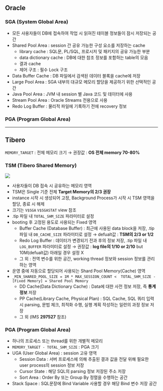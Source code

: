## Oracle
### SGA (System Global Area)
- 모든 사용자들이 DB에 접속하여 작업 시 읽혀진 테이블 정보들이 잠시 저장되는 공간
- Shared Pool Area : session 간 공유 가능한 구성 요소를 저장하는 cache
  - library cache : SQL문, PL/SQL, 프로시저 및 패키지의 공유 가능한 부분
  - data dictionary cache : DB에 대한 참조 정보를 포함하는 table의 모음
  - 결과 cache
  - 제어 구조 :  필수 Lock 구조
- Data Buffer Cache : DB 파일에서 검색된 데이터 블록을 cache에 저장
- Large Pool Area : SGA 내부의 대규모 메모리 할당을 제공하기 위한 선택적인 공간
- Java Pool Area : JVM 내 session 별 Java 코드 및 데이터에 사용
- Stream Pool Area : Oracle Streams 전용으로 사용
- Redo Log Buffer : 물리적 파일에 기록하기 전에 recovery 정보
### PGA (Program Global Area)

---
## Tibero
`MEMORY_TARGET` : 전체 메모리 크기 → 권장값 : **OS 전체 memory 70-80%**
### TSM (Tibero Shared Memory)
![](https://prod-files-secure.s3.us-west-2.amazonaws.com/2e9f035b-3bba-4ce1-902b-03e8e4545fa2/50e74659-9cf4-4d7e-a1bb-37b94051050d/3.1_TSM.png?X-Amz-Algorithm=AWS4-HMAC-SHA256&X-Amz-Content-Sha256=UNSIGNED-PAYLOAD&X-Amz-Credential=ASIAZI2LB466YLOF6Z6P%2F20250720%2Fus-west-2%2Fs3%2Faws4_request&X-Amz-Date=20250720T040345Z&X-Amz-Expires=3600&X-Amz-Security-Token=IQoJb3JpZ2luX2VjEJn%2F%2F%2F%2F%2F%2F%2F%2F%2F%2FwEaCXVzLXdlc3QtMiJHMEUCIQCoCvaZeDR%2BbPN%2FYtN9yZ9lp6TTPlMBNhi5uRii8n7tVgIgAW2MyL6BvQcHyXVvEBIujMwt%2Fg%2FrNrk47IhZY%2FQjQdIqiAQIsv%2F%2F%2F%2F%2F%2F%2F%2F%2F%2FARAAGgw2Mzc0MjMxODM4MDUiDFp9%2BELusl6dbj0CxSrcA74SQeU%2BwWpmq7xrvEm0r1Hb4Pd3Ps%2FXMHQ74iSKq8NmvWfuubQpIjOlJRBkmeJOJVY2ue1U4Z1RdZTsIUrdT467DVF4U7TrY3crxLnZ%2BL65aYGxrQFeUDHYsc2GBz8YyYcGjgWWEaISutAOX56rAQj%2FVvq2yerWzQ9dh094E6WhLFbkL8HQ0wGSXU5x8%2BJmlD%2F1Ihe6pzRTLRHxmump6UIs%2BttXR57e9oSID5%2BfXyimElIS0LHtfs6Ws5tUdCwCDejAg1CeM3l25srapCVa4b8gGx7LE%2FO63sqvNE5nCJXZUvSdyU%2FTDmoEaQM07146GapSjKAgLfU%2B%2FUuzwr%2Fdp9Utuj3kk%2FEafJJWZS2ZQdeynComFpyDPWs8iAPIFrL6UtaG8STIrNPDvG5M1kZdekxish0gb6K%2BRtHMKNsZnvtri51yQus3xzgwNuJlzZzn2QOujW2G168mmV4FeQUwDkVv9EUZw3ZNPbZgrkjFscLCM19DVALLMHf%2BOQFZ6mfZd%2BCLCz03cV4AMfbUGd8Ln72JNLDqKUrlC8u2UblsMU%2BlAQWfjevMOQdQ6586Q6F%2F98iL3Ci89%2FLep%2BDZMgl24PfyVQyF48D1y%2Binubb8FNU09z1sUbvBh19KMoxlMIz88MMGOqUBR5SLF9bwN4PjAH56dVkB9dwX43ikyCA8ntWPcbvG3yi5VIe6Iv71eM%2Bdha4UUHqB5cVbdKocg8cpwJJoAFfJRPIVEDWb%2BcibcbKL46EUuH94sz6dbEOlEDllbZsEo8F%2B48XZqTLgx%2FZIwm4HQTCK6zuhrNYisFaNlxAg9l%2BNedg6ogNMTxE1vJjl19DHjE6P1Ebs59hbkkSOijrWSaG7%2FEDjUfND&X-Amz-Signature=9cd9ff5746a91f021c9c244f3e230a0f912f57401838e3b3ccdfa33dfda3853b&X-Amz-SignedHeaders=host&x-amz-checksum-mode=ENABLED&x-id=GetObject)
- 사용자들이 DB 접속 시 공유하는 메모리 영역
- TSM은 Single 기준 전체 **Target Memory의 2/3 권장**
- instance 시작 시 생성되어 고정, Background Process가 시작 시 TSM 영역을 할당, 종료 시 해제
- 크기는 `V$SGA` `V$SGASTAT` view 참조
- .tip 파일 내 `TOTAL_SHM_SIZE` 파라미터로 설정
- booting 후 고정된 용도로 사용되는 Fixed 영역
  - Buffer Cache (Database Buffer) : 최근에 사용된 data block을 저장, .tip 파일 내 `DB_CACHE_SIZE` 파라미터로 설정 → defualt값 : **TSM의 2/3 or 1/2**
  - Redo Log Buffer : 데이터가 변경되기 전과 후의 정보 저장, .tip 파일 내 `LOG_BUFFER` 파라미터로 설정 → 권장값 : **log file의 1/10 or 2/10** but 10M(defualt값) 아래일 경우 설정 X
  - 그 외 : 전역 변수를 위한 공간, working thread 정보와 session 정보를 관리하는 영역
- 운영 중에 자동으로 할당되어 사용되는 Shard Pool Memory(Cache) 영역
- `_MIN_SHARED_POOL_SIZE = 1M * MAX_SESSION_COUNT <  TOTAL_SHM_SIZE - [Fixed Memory] = Shared Pool Memory`
  - DD Cache(Data Dictionary Cache) : Data에 대한 사전 정보 저장, 즉 **통계정보** 저장 
  - PP Cache(Library Cache, Physical Plan) : SQL Cache, SQL 쿼리 입력 시 parsing, 문법 체크, 최적화 수행, 실행 계획 작성하는 일련의 과정 정보 저장
  - 그 외  (IMS **297527** 참조)
### PGA (Program Global Area)
- 하나의 프로세스 또는 thread를 위한 개별적 메모리
- `MEMORY_TARGET - TOTAL_SHM_SIZE` : PGA 크기
- UGA (User Global Area) : session 고유 영역
  - Session Data : 서버 프로세스에 의해 추출된 결과 값을 전달 위해 필요한 user process의 session 정보 저장
  - Cursor State : 해당 SQL의 parsing 정보 저장된 주소 저장
  - Sort Area : Order By 또는 Group By 정렬을 수행하는 공간
- Stack Space : SQL문장에 Bind Variable 사용할 경우 해당 Bind 변수 저장 공간


